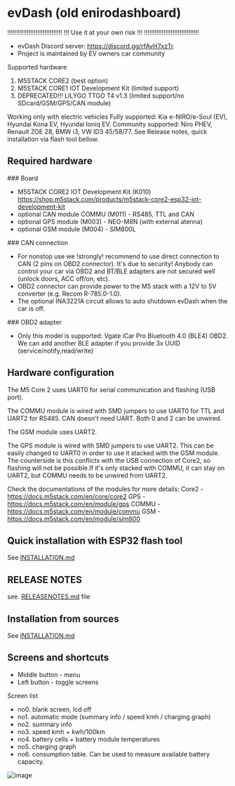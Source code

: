 # evDash (old enirodashboard)

!!!!!!!!!!!!!!!!!!!!!!!!!!!!!!!
!!! Use it at your own risk !!!
!!!!!!!!!!!!!!!!!!!!!!!!!!!!!!!

- evDash Discord server: https://discord.gg/rfAvH7xzTr
- Project is maintained by EV owners car community

Supported hardware

1. M5STACK CORE2 (best option)
2. M5STACK CORE1 IOT Development Kit (limited support)
3. DEPRECATED!!! LILYGO TTGO T4 v1.3 (limited support/no SDcard/GSM/GPS/CAN module)

Working only with electric vehicles
Fully supported: Kia e-NIRO/e-Soul (EV), Hyundai Kona EV, Hyundai Ioniq EV. 
Community supported: Niro PHEV, Renault ZOE 28, BMW i3, VW ID3 45/58/77.
See Release notes, quick installation via flash tool bellow.

## Required hardware

### Board

- M5STACK CORE2 IOT Development Kit (K010)
  https://shop.m5stack.com/products/m5stack-core2-esp32-iot-development-kit
- optional CAN module COMMU (M011) - RS485, TTL and CAN
- optional GPS module (M003) - NEO-M8N (with external atenna)
- optional GSM module (M004) - SIM800L

### CAN connection

- For nonstop use we !strongly! recommend to use direct connection to CAN (2 pins on OBD2 connector). It's due to security! Anybody can control your car via OBD2 and BT/BLE adapters are not secured well (unlock doors, ACC off/on, etc).
- OBD2 connector can provide power to the M5 stack with a 12V to 5V converter (e.g. Recom R-785.0-1.0).
- The optional INA3221A circuit allows to auto shutdown evDash when the car is off.

### OBD2 adapter

- Only this model is supported: Vgate iCar Pro Bluetooth 4.0 (BLE4) OBD2. We can add another BLE adapter if you provide 3x UUID (service/notify,read/write)

## Hardware configuration

The M5 Core 2 uses UART0 for serial communication and flashing (USB port).

The COMMU module is wired with SMD jumpers to use UART0 for TTL and UART2 for RS485. CAN doesn't need UART. Both 0 and 2 can be unwired.

The GSM module uses UART2.

The GPS module is wired with SMD jumpers to use UART2. This can be easily changed to UART0 in order to use it stacked with the GSM module. The counterside is this conflicts with the USB connection of Core2, so flashing will not be possible.If it's only stacked with COMMU, it can stay on UART2, but COMMU needs to be unwired from UART2.

Check the documentations of the modules for more details:
Core2 - https://docs.m5stack.com/en/core/core2
GPS - https://docs.m5stack.com/en/module/gps
COMMU - https://docs.m5stack.com/en/module/commu
GSM - https://docs.m5stack.com/en/module/sim800

## Quick installation with ESP32 flash tool

See [INSTALLATION.md](INSTALLATION.md)

## RELEASE NOTES

see. [RELEASENOTES.md](RELEASENOTES.md) file

## Installation from sources

See [INSTALLATION.md](INSTALLATION.md)

## Screens and shortcuts

- Middle button - menu
- Left button - toggle screens

Screen list

- no0. blank screen, lcd off
- no1. automatic mode (summary info / speed kmh / charging graph)
- no2. summary info
- no3. speed kmh + kwh/100km
- no4. battery cells + battery module temperatures
- no5. charging graph
- no6. consumption table. Can be used to measure available battery capacity.

![image](https://github.com/nickn17/evDash/blob/master/screenshots/v2_ioniq6.png)

